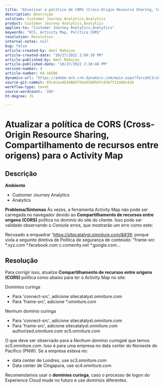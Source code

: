 ```yaml
---
title: "Atualizar a política de CORS (Cross-Origin Resource Sharing, Compartilhamento de recursos entre origens) para Activity Map"
description: Descrição
solution: Customer Journey Analytics,Analytics
product: Customer Journey Analytics,Analytics
applies-to: "Customer Journey Analytics,Analytics"
keywords: "KCS, Activity Map, Política CORS"
resolution: Resolution
internal-notes: null
bug: false
article-created-by: Amol Mahajan
article-created-date: "10/27/2022 2:09:39 PM"
article-published-by: Amol Mahajan
article-published-date: "10/27/2022 2:10:48 PM"
version-number: 4
article-number: KA-16596
dynamics-url: "https://adobe-ent.crm.dynamics.com/main.aspx?forceUCI=1&pagetype=entityrecord&etn=knowledgearticle&id=92d4eefd-0056-ed11-bba2-6045bd006793"
source-git-commit: 65c4cea4b34883754e616056fc8367f12d40c61b
workflow-type: tm+mt
source-wordcount: '205'
ht-degree: 3%

---
```


# Atualizar a política de CORS (Cross-Origin Resource Sharing, Compartilhamento de recursos entre origens) para o Activity Map

## Descrição

<b>Ambiente </b>
- Customer Journey Analytics
- Analytics



<b>Problema/Sintomas</b>
Às vezes, a ferramenta Activity Map não pode ser carregada no navegador devido ao <b>Compartilhamento de recursos entre origens (CORS)</b> política no domínio do site do cliente. Isso pode ser validado observando o *Console* erros, que mostrarão um erro como este:

Recusado a enquadrar &#39;https://sitecatalyst.omniture.com/&#39; porque viola a seguinte diretiva de Política de segurança de conteúdo: &quot;frame-src \*.xyz.com \*.facebook.com c.comenity.net \*.google.com...


## Resolução


Para corrigir isso, atualize <b>Compartilhamento de recursos entre origens (CORS) </b>política como abaixo para ter o Activity Map no site:

Domínios curinga

- Para &#39;connect-src&#39;, adicione sitecatalyst.omniture.com
- Para &#39;frame-src&#39;, adicione \*.omniture.com


Nenhum domínio curinga

- Para &#39;connect-src&#39;, adicione sitecatalyst.omniture.com
- Para &#39;frame-src&#39;, adicione sitecatalyst.omniture.com authorized.omniture.com sc5.omniture.com


O que deve ser observado para a *Nenhum domínio curinga*&#x200B;é que temos *sc5.omniture.com*. Isso é para uma empresa no data center do Noroeste do Pacífico (PNW). Se a empresa estava no:

- data center de Londres, use sc3.omniture.com
- Data center de Cingapura, use sc4.omniture.com


Recomendamos usar o <b>domínios curinga</b>, caso o processo de logon do Experience Cloud mude no futuro e use domínios diferentes.
